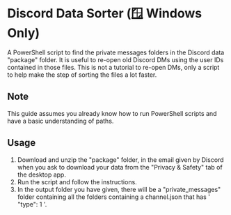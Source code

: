 # Discord Data Sorter (🪟 Windows Only)

A PowerShell script to find the private messages folders in the Discord data "package" folder. It is useful to re-open old Discord DMs using the user IDs contained in those files. This is not a tutorial to re-open DMs, only a script to help make the step of sorting the files a lot faster.

## Note

This guide assumes you already know how to run PowerShell scripts and have a basic understanding of paths.

## Usage

1. Download and unzip the "package" folder, in the email given by Discord when you ask to download your data from the "Privacy & Safety" tab of the desktop app.
2. Run the script and follow the instructions.
3. In the output folder you have given, there will be a "private_messages" folder containing all the folders containing a channel.json that has ' "type": 1 '.
